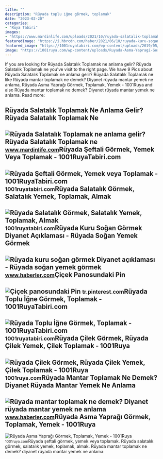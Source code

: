 ```yaml
---
title: ""
description: "Rüyada toplu i̇ğne görmek, toplamak"
date: "2023-02-20"
categories:
- "Ruya Tabiri"
images:
- "https://www.mardinlife.com/uploads/2021/10/ruyada-salatalik-toplamak-ne-anlama-gelir-ruyada-salatalik-toplamak-ne-demek-74194.jpg?234234.234234"
featuredImage: "https://i.hbrcdn.com/haber/2021/06/10/ruyada-kuru-sogan-gormek-diyanet-aciklamasi-14191492_3128_amp.jpg"
featured_image: "https://1001ruyatabiri.com/wp-content/uploads/2019/05/Ruyada-seftali-Gormek-Yemek-veya-Toplamak-diyanet-ruya-yorumu-dini-islami-seftali-agaci.jpg"
image: "https://1001ruya.com/wp-content/uploads/Ruyada-Asma-Yapragi-Gormek-asma-yapragi-toplamak-yemek-diyanet-1024x576.jpg"
---
```


If you are looking for Rüyada Salatalık Toplamak ne anlama gelir? Rüyada Salatalık Toplamak ne you've visit to the right page. We have 9 Pics about Rüyada Salatalık Toplamak ne anlama gelir? Rüyada Salatalık Toplamak ne like Rüyada mantar toplamak ne demek? Diyanet rüyada mantar yemek ne anlama, Rüyada Asma Yaprağı Görmek, Toplamak, Yemek - 1001Ruya and also Rüyada mantar toplamak ne demek? Diyanet rüyada mantar yemek ne anlama. Read more:

Rüyada Salatalık Toplamak Ne Anlama Gelir? Rüyada Salatalık Toplamak Ne
-----------------------------------------------------------------------

 ![Rüyada Salatalık Toplamak ne anlama gelir? Rüyada Salatalık Toplamak ne](https://www.mardinlife.com/uploads/2021/10/ruyada-salatalik-toplamak-ne-anlama-gelir-ruyada-salatalik-toplamak-ne-demek-74194.jpg?234234.234234) <small>www.mardinlife.com</small>Rüyada Şeftali Görmek, Yemek Veya Toplamak - 1001RuyaTabiri.com
---------------------------------------------------------------

 ![Rüyada Şeftali Görmek, Yemek veya Toplamak - 1001RuyaTabiri.com](https://1001ruyatabiri.com/wp-content/uploads/2019/05/Ruyada-seftali-Gormek-Yemek-veya-Toplamak-diyanet-ruya-yorumu-dini-islami-seftali-agaci.jpg) <small>1001ruyatabiri.com</small>Rüyada Salatalık Görmek, Salatalık Yemek, Toplamak, Almak
---------------------------------------------------------

 ![Rüyada Salatalık Görmek, Salatalık Yemek, Toplamak, Almak](https://1001ruyatabiri.com/wp-content/uploads/2020/03/ruyada-salatalik-gormek-ruyada-salatalik-yemek-salatalik-almak-satmak-ne-demek-diyanet.jpg) <small>1001ruyatabiri.com</small>Rüyada Kuru Soğan Görmek Diyanet Açıklaması - Rüyada Soğan Yemek Görmek
-----------------------------------------------------------------------

 ![Rüyada kuru soğan görmek Diyanet açıklaması - Rüyada soğan yemek görmek](https://i.hbrcdn.com/haber/2021/06/10/ruyada-kuru-sogan-gormek-diyanet-aciklamasi-14191492_3128_amp.jpg) <small>www.haberler.com</small>Çiçek Panosundaki Pin
---------------------

 ![Çiçek panosundaki Pin](https://i.pinimg.com/originals/08/6f/e9/086fe9abfbde5b0fbfcaac9a068fd712.jpg) <small>tr.pinterest.com</small>Rüyada Toplu İğne Görmek, Toplamak - 1001RuyaTabiri.com
-------------------------------------------------------

 ![Rüyada Toplu İğne Görmek, Toplamak - 1001RuyaTabiri.com](https://1001ruyatabiri.com/wp-content/uploads/2020/04/ruyada-toplu-igne-gormek-ruyada-topluigne-toplamak-ne-demek-diyanet-1001ruyatabiri-768x470.jpg) <small>1001ruyatabiri.com</small>Rüyada Çilek Görmek, Rüyada Çilek Yemek, Çilek Toplamak - 1001Ruya
------------------------------------------------------------------

 ![Rüyada Çilek Görmek, Rüyada Çilek Yemek, Çilek Toplamak - 1001Ruya](https://1001ruya.com/wp-content/uploads/Ruyada-cilek-Gormek-Ruyada-cilek-Yemek-cilek-Toplamak-ne-demek-diyanet-1024x576.jpg) <small>1001ruya.com</small>Rüyada Mantar Toplamak Ne Demek? Diyanet Rüyada Mantar Yemek Ne Anlama
----------------------------------------------------------------------

 ![Rüyada mantar toplamak ne demek? Diyanet rüyada mantar yemek ne anlama](https://i.hbrcdn.com/haber/2021/03/30/ruyada-mantar-toplamak-ne-demek-diyanet-ruyada-14030005_2795_amp.jpg) <small>www.haberler.com</small>Rüyada Asma Yaprağı Görmek, Toplamak, Yemek - 1001Ruya
------------------------------------------------------

 ![Rüyada Asma Yaprağı Görmek, Toplamak, Yemek - 1001Ruya](https://1001ruya.com/wp-content/uploads/Ruyada-Asma-Yapragi-Gormek-asma-yapragi-toplamak-yemek-diyanet-1024x576.jpg) <small>1001ruya.com</small>Rüyada şeftali görmek, yemek veya toplamak. Rüyada salatalık görmek, salatalık yemek, toplamak, almak. Rüyada mantar toplamak ne demek? diyanet rüyada mantar yemek ne anlama
